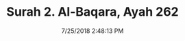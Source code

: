 ---
title       : "Surah 2. Al-Baqara, Ayah 262"
date        : 7/25/2018 2:48:13 PM
draft       : false
type        : "quran"
layout      : "compare"
BookCode    : "CMP"
SurahNumber : "2"
AyahNumber  : "262"
TotalAyah   : "286"
---